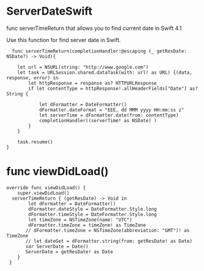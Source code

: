 # ServerDateSwift
func serverTimeReturn  that allows you to  find current date in Swift 4.1

Use this function for find server date in Swift.


      func serverTimeReturn(completionHandler:@escaping (_ getResDate: NSDate?) -> Void){
        
        let url = NSURL(string: "http://www.google.com")
        let task = URLSession.shared.dataTask(with: url! as URL) {(data, response, error) in
            let httpResponse = response as? HTTPURLResponse
            if let contentType = httpResponse!.allHeaderFields["Date"] as? String {
                
                let dFormatter = DateFormatter()
                dFormatter.dateFormat = "EEE, dd MMM yyyy HH:mm:ss z"
                let serverTime = dFormatter.date(from: contentType)
                completionHandler((serverTime! as NSDate) )
            }
        }
        
        task.resume()
    }
    
   # func viewDidLoad() 
    override func viewDidLoad() {
        super.viewDidLoad()
      serverTimeReturn { (getResDate) -> Void in
            let dFormatter = DateFormatter()
            dFormatter.dateStyle = DateFormatter.Style.long
            dFormatter.timeStyle = DateFormatter.Style.long
            let timeZone = NSTimeZone(name: "UTC")
            dFormatter.timeZone = timeZone! as TimeZone
           // dFormatter.timeZone = NSTimeZone(abbreviation: "GMT")! as TimeZone
           // let dateGet = dFormatter.string(from: getResDate! as Date)
           var ServerDate = Date() 
           ServerDate = getResDate! as Date
        }
     }
